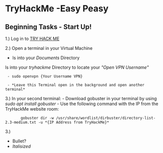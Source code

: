 # TryHackMe -Easy Peasy


## Beginning Tasks - Start Up!


 1.) Log in to [TRY HACK ME](https://www.tryhackme.com)

 2.) Open a terminal in your Virtual Machine

 * ls into your *Documents* Directory

  ls into your *tryhackme* Directory to locate your *"Open VPN Username"*

     - sudo openvpn {Your Username VPN}

     - *Leave this Terminal open in the background and open another terminal*

 3.) In your second terminal:
     - Download gobuster in your terminal by using *sudo apt install gobuster*
     - Use the following command with the IP from the TryHackMe website room:

           gobuster dir -w /usr/share/wordlist/dirbuster/directory-list-2.3-medium.txt -u *{IP Address from TryHackMe}*

 3.)

- Bullet?
- *Italisized*
